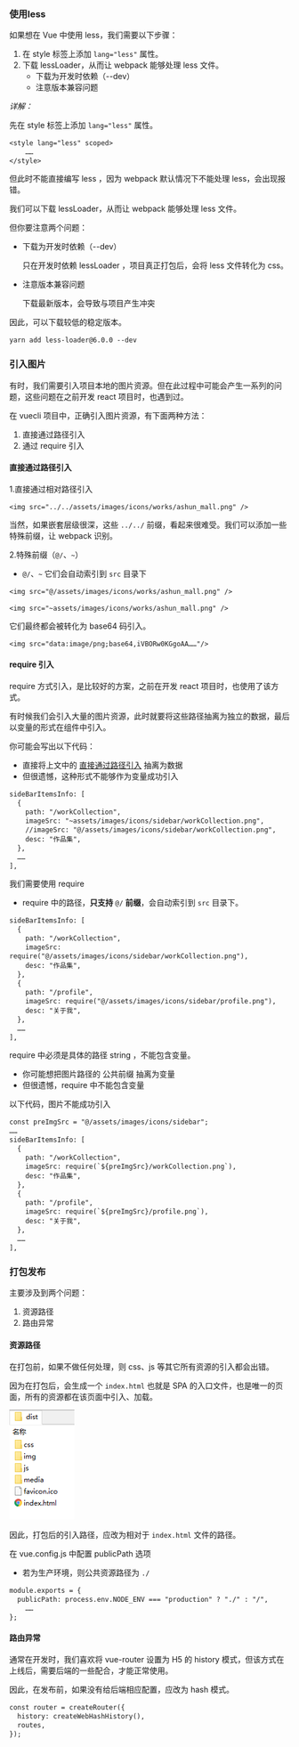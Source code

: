 ### 使用less

如果想在 Vue 中使用 less，我们需要以下步骤：

1. 在 style 标签上添加 `lang="less"` 属性。
2. 下载 lessLoader，从而让 webpack 能够处理 less 文件。
   * 下载为开发时依赖（--dev）
   * 注意版本兼容问题

*详解：*

先在 style 标签上添加 `lang="less"` 属性。

```
<style lang="less" scoped>
	……
</style>
```

但此时不能直接编写 less ，因为 webpack 默认情况下不能处理 less，会出现报错。

我们可以下载 lessLoader，从而让 webpack 能够处理 less 文件。

但你要注意两个问题：

* 下载为开发时依赖（--dev）

  只在开发时依赖 lessLoader ，项目真正打包后，会将 less 文件转化为 css。

* 注意版本兼容问题

  下载最新版本，会导致与项目产生冲突

因此，可以下载较低的稳定版本。

```
yarn add less-loader@6.0.0 --dev
```

### 引入图片

有时，我们需要引入项目本地的图片资源。但在此过程中可能会产生一系列的问题，这些问题在之前开发 react 项目时，也遇到过。

在 vuecli 项目中，正确引入图片资源，有下面两种方法：

1. 直接通过路径引入
2. 通过 require 引入

#### 直接通过路径引入

1.直接通过相对路径引入

```
<img src="../../assets/images/icons/works/ashun_mall.png" />
```

当然，如果嵌套层级很深，这些 `../../` 前缀，看起来很难受。我们可以添加一些特殊前缀，让 webpack 识别。

2.特殊前缀（`@/`、`~`）

* `@/`、`~` 它们会自动索引到 `src` 目录下

```
<img src="@/assets/images/icons/works/ashun_mall.png" />
```

```
<img src="~assets/images/icons/works/ashun_mall.png" />
```

它们最终都会被转化为 base64 码引入。

```
<img src="data:image/png;base64,iVBORw0KGgoAA……"/>
```

#### require 引入

require 方式引入，是比较好的方案，之前在开发 react 项目时，也使用了该方式。

有时候我们会引入大量的图片资源，此时就要将这些路径抽离为独立的数据，最后以变量的形式在组件中引入。

你可能会写出以下代码：

* 直接将上文中的 [直接通过路径引入](####直接通过路径引入) 抽离为数据
* 但很遗憾，这种形式不能够作为变量成功引入

```
sideBarItemsInfo: [
  {
    path: "/workCollection",
    imageSrc: "~assets/images/icons/sidebar/workCollection.png",
    //imageSrc: "@/assets/images/icons/sidebar/workCollection.png",
    desc: "作品集",
  },
  ……
],
```

我们需要使用 require

* require 中的路径，**只支持** `@/` **前缀**，会自动索引到 `src` 目录下。

```
sideBarItemsInfo: [
  {
    path: "/workCollection",
    imageSrc: require("@/assets/images/icons/sidebar/workCollection.png"),
    desc: "作品集",
  },
  {
    path: "/profile",
    imageSrc: require("@/assets/images/icons/sidebar/profile.png"),
    desc: "关于我",
  },
  ……
],
```

require 中必须是具体的路径 string ，不能包含变量。

* 你可能想把图片路径的 公共前缀 抽离为变量
* 但很遗憾，require 中不能包含变量

以下代码，图片不能成功引入

```
const preImgSrc = "@/assets/images/icons/sidebar";
……
sideBarItemsInfo: [
  {
    path: "/workCollection",
    imageSrc: require(`${preImgSrc}/workCollection.png`),
    desc: "作品集",
  },
  {
    path: "/profile",
    imageSrc: require(`${preImgSrc}/profile.png`),
    desc: "关于我",
  },
  ……
],
```

### 打包发布

主要涉及到两个问题：

1. 资源路径
2. 路由异常

#### 资源路径

在打包前，如果不做任何处理，则 css、js 等其它所有资源的引入都会出错。

因为在打包后，会生成一个 `index.html` 也就是 SPA 的入口文件，也是唯一的页面，所有的资源都在该页面中引入、加载。

![001](bug解决.assets/001.png)

因此，打包后的引入路径，应改为相对于 `index.html` 文件的路径。

在 vue.config.js 中配置 publicPath 选项

* 若为生产环境，则公共资源路径为 `./`

```
module.exports = {
  publicPath: process.env.NODE_ENV === "production" ? "./" : "/",
	……
};
```

#### 路由异常

通常在开发时，我们喜欢将 vue-router 设置为 H5 的 history 模式，但该方式在上线后，需要后端的一些配合，才能正常使用。

因此，在发布前，如果没有给后端相应配置，应改为 hash 模式。

```
const router = createRouter({
  history: createWebHashHistory(),
  routes,
});
```

